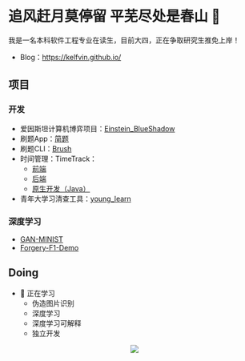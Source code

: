 # 追风赶月莫停留 平芜尽处是春山 👋

我是一名本科软件工程专业在读生，目前大四，正在争取研究生推免上岸！

- Blog：https://kelfvin.github.io/


## 项目

### 开发

- 爱因斯坦计算机博弈项目：[Einstein_BlueShadow](https://github.com/Kelfvin/Einstein_BlueShadow)
- 刷题App：[简题](https://github.com/Kelfvin/JianTi)
- 刷题CLI：[Brush](https://github.com/Kelfvin/Brush)
- 时间管理：TimeTrack：
  - [前端](https://github.com/Kelfvin/Time-Tracker)
  - [后端](https://github.com/Kelfvin/time_tracker_server)
  - [原生开发（Java）](https://github.com/Kelfvin/Time_Tracker_Native)
- 青年大学习清查工具：[young_learn](https://github.com/Kelfvin/young_learn)

### 深度学习

- [GAN-MINIST](https://github.com/Kelfvin/GAN-MINIST)
- [Forgery-F1-Demo](https://github.com/Kelfvin/Forgery-F1-Demo?tab=readme-ov-file)

## Doing

- 🌱 正在学习
  - 伪造图片识别
  - 深度学习
  - 深度学习可解释
  - 独立开发

<div align="center">
  <img src="https://github-readme-stats.vercel.app/api?username=Kelfvin&show_icons=true&theme=transparent" /> 
</div>

